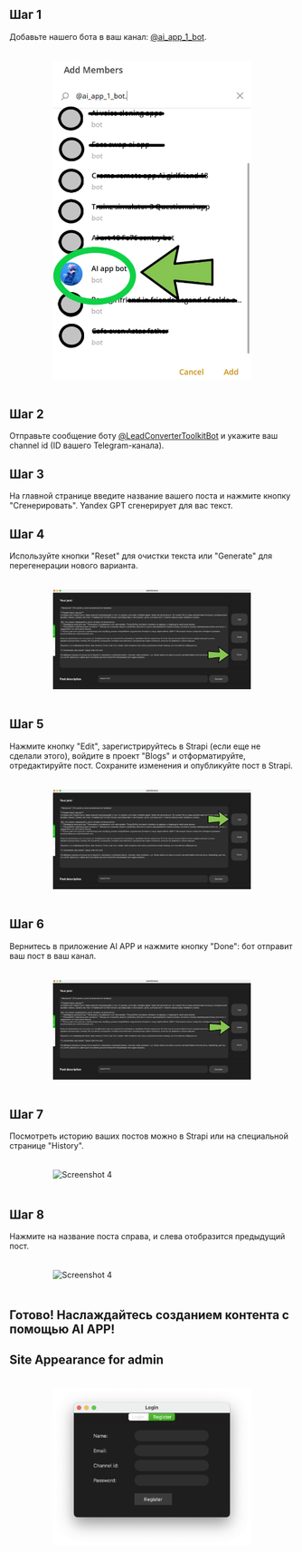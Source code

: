 ## Шаг 1 
Добавьте нашего бота в ваш канал: [@ai_app_1_bot](https://t.me/ai_app_1_bot).
<div style="display: flex; justify-content: center; flex-wrap: wrap;">
    <img src="assets/addbot.png" alt="Screenshot 4" width="350" style="margin: 20px;">
</div>

## Шаг 2
Отправьте сообщение боту [@LeadConverterToolkitBot](https://t.me/LeadConverterToolkitBot) и укажите ваш channel id (ID вашего Telegram-канала).
## Шаг 3
На главной странице введите название вашего поста и нажмите кнопку \"Сгенерировать\".  Yandex GPT сгенерирует для вас текст.
## Шаг 4
Используйте кнопки \"Reset\" для очистки текста или \"Generate\" для перегенерации нового варианта.
<div style="display: flex; justify-content: center; flex-wrap: wrap;">
    <img src="assets/шаг4.jpg" alt="Screenshot 4" width="350" style="margin: 20px;">
</div>

## Шаг 5
Нажмите кнопку \"Edit\", зарегистрируйтесь в Strapi (если еще не сделали этого), войдите в проект \"Blogs\" и отформатируйте, отредактируйте пост. Сохраните изменения и опубликуйте пост в Strapi.
<div style="display: flex; justify-content: center; flex-wrap: wrap;">
    <img src="assets/шаг5.jpg" alt="Screenshot 4" width="350" style="margin: 20px;">
</div>

## Шаг 6
Вернитесь в приложение AI APP и нажмите кнопку \"Done\": бот отправит ваш пост в ваш канал.
<div style="display: flex; justify-content: center; flex-wrap: wrap;">
    <img src="assets/шаг6.jpg" alt="Screenshot 4" width="350" style="margin: 20px;">
</div>

## Шаг 7
Посмотреть историю ваших постов можно в Strapi или на специальной странице \"History\".
<div style="display: flex; justify-content: center; flex-wrap: wrap;">
    <img src="assets/шаг7.jpg" alt="Screenshot 4" width="350" style="margin: 20px;">
</div>

## Шаг 8
Нажмите на название поста справа, и слева отобразится предыдущий пост.
<div style="display: flex; justify-content: center; flex-wrap: wrap;">
    <img src="assets/шаг8.jpg" alt="Screenshot 4" width="350" style="margin: 20px;">
</div>

## Готово! Наслаждайтесь созданием контента с помощью AI APP!



## Site Appearance for admin
<div style="display: flex; justify-content: center; flex-wrap: wrap;">
    <img src="assets/Снимок экрана 2024-06-02 в 20.25.25.png" alt="Screenshot 4" width="350" style="margin: 20px;">
</div>
